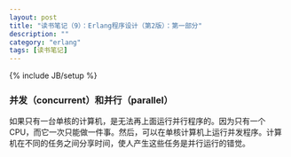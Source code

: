 ```yaml
---
layout: post
title: "读书笔记（9）：Erlang程序设计（第2版）：第一部分"
description: ""
category: "erlang"
tags: [读书笔记]
---
```

{% include JB/setup %}

### 并发（concurrent）和并行（parallel）

如果只有一台单核的计算机，是无法再上面运行并行程序的。因为只有一个CPU，而它一次只能做一件事。然后，可以在单核计算机上运行并发程序。计算机在不同的任务之间分享时间，使人产生这些任务是并行运行的错觉。
